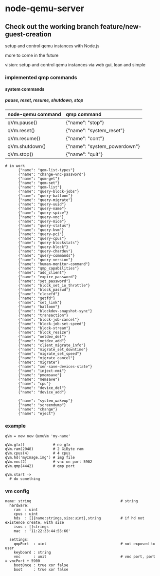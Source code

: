 node-qemu-server
================

## Check out the working branch feature/new-guest-creation

setup and control qemu instances with Node.js

more to come in the future

vision:
setup and control qemu instances via web gui, lean and simple


### implemented qmp commands
    
#### system commands
##### pause, reset, resume, shutdown, stop
    
node-qemu command | qmp command
:--------------|:-------------------
qVm.pause()    | {"name": "stop"}
qVm.reset()    | {"name": "system_reset"}
qVm.resume()   | {"name": "cont"}
qVm.shutdown() | {"name": "system_powerdown"} 
qVm.stop()     | {"name": "quit"}     
        


	# in work
          {"name": "qom-list-types"}
          {"name": "change-vnc-password"}
          {"name": "qom-get"}
          {"name": "qom-set"}
          {"name": "qom-list"}
          {"name": "query-block-jobs"}
          {"name": "query-balloon"}
          {"name": "query-migrate"}
          {"name": "query-uuid"}
          {"name": "query-name"}
          {"name": "query-spice"}
          {"name": "query-vnc"}
          {"name": "query-mice"}
          {"name": "query-status"}
          {"name": "query-kvm"}
          {"name": "query-pci"}
          {"name": "query-cpus"}
          {"name": "query-blockstats"}
          {"name": "query-block"}
          {"name": "query-chardev"}
          {"name": "query-commands"}
          {"name": "query-version"}
          {"name": "human-monitor-command"}
          {"name": "qmp_capabilities"}
          {"name": "add_client"}
          {"name": "expire_password"}
          {"name": "set_password"}
          {"name": "block_set_io_throttle"}
          {"name": "block_passwd"}
          {"name": "closefd"}
          {"name": "getfd"}
          {"name": "set_link"}
          {"name": "balloon"}
          {"name": "blockdev-snapshot-sync"}
          {"name": "transaction"}
          {"name": "block-job-cancel"}
          {"name": "block-job-set-speed"}
          {"name": "block-stream"}
          {"name": "block_resize"}
          {"name": "netdev_del"}
          {"name": "netdev_add"}
          {"name": "client_migrate_info"}
          {"name": "migrate_set_downtime"}
          {"name": "migrate_set_speed"}
          {"name": "migrate_cancel"}
          {"name": "migrate"}
          {"name": "xen-save-devices-state"}
          {"name": "inject-nmi"}
          {"name": "pmemsave"}
          {"name": "memsave"}
          {"name": "cpu"}
          {"name": "device_del"}
          {"name": "device_add"}

          {"name": "system_wakeup"}
          {"name": "screendump"}
          {"name": "change"}
          {"name": "eject"}

### example
    qVm = new new QemuVm 'my-name'

    qVm.gfx()             # no gfx
    qVm.ram(2048)	      # 2 GiByte ram
    qVm.cpus(4)		      # 4 cpus
    qVm.hd('myImage.img') # img file
    qVm.vnc(2)			  # vnc on port 5902
    qVm.qmp(4442)		  # qmp port
    
    qVm.start ->
      # do something
      
### vm config
    name: string                                         # string
      hardware:
        ram  : uint
        cpus : uint
        hds  : []{name:strings,size:uint},string         # if hd not existence create, with size
        isos : []strings
        mac  : '11:22:33:44:55:66'
  
      settings:
        qmpPort  : uint                                  # not exposed to user
        keyboard : string
        vnc      : unit                                  # vnc port, port = vncPort + 5900
        bootOnce : true xor false
        boot     : true xor false
